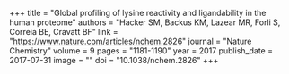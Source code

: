 +++
title = "Global profiling of lysine reactivity and ligandability in the human proteome"
authors = "Hacker SM, Backus KM, Lazear MR, Forli S, Correia BE, Cravatt BF"
link = "https://www.nature.com/articles/nchem.2826"
journal = "Nature Chemistry"
volume = 9 
pages = "1181-1190"
year = 2017
publish_date = 2017-07-31
image = ""
doi = "10.1038/nchem.2826"
+++
